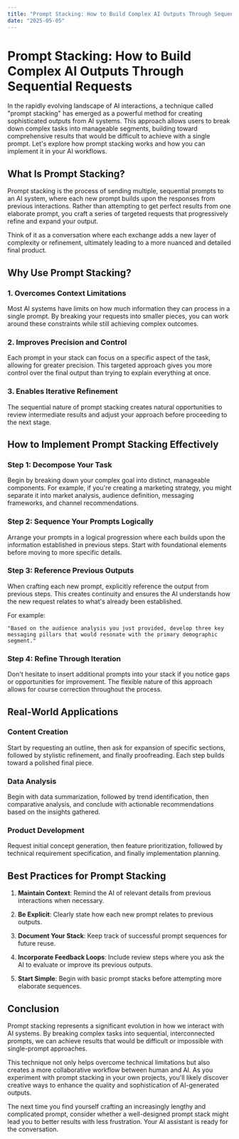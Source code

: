 ```yaml
---
title: "Prompt Stacking: How to Build Complex AI Outputs Through Sequential Requests"
date: "2025-05-05"
---
```


# Prompt Stacking: How to Build Complex AI Outputs Through Sequential Requests

In the rapidly evolving landscape of AI interactions, a technique called "prompt stacking" has emerged as a powerful method for creating sophisticated outputs from AI systems. This approach allows users to break down complex tasks into manageable segments, building toward comprehensive results that would be difficult to achieve with a single prompt. Let's explore how prompt stacking works and how you can implement it in your AI workflows.

## What Is Prompt Stacking?

Prompt stacking is the process of sending multiple, sequential prompts to an AI system, where each new prompt builds upon the responses from previous interactions. Rather than attempting to get perfect results from one elaborate prompt, you craft a series of targeted requests that progressively refine and expand your output.

Think of it as a conversation where each exchange adds a new layer of complexity or refinement, ultimately leading to a more nuanced and detailed final product.

## Why Use Prompt Stacking?

### 1. Overcomes Context Limitations

Most AI systems have limits on how much information they can process in a single prompt. By breaking your requests into smaller pieces, you can work around these constraints while still achieving complex outcomes.

### 2. Improves Precision and Control

Each prompt in your stack can focus on a specific aspect of the task, allowing for greater precision. This targeted approach gives you more control over the final output than trying to explain everything at once.

### 3. Enables Iterative Refinement

The sequential nature of prompt stacking creates natural opportunities to review intermediate results and adjust your approach before proceeding to the next stage.

## How to Implement Prompt Stacking Effectively

### Step 1: Decompose Your Task

Begin by breaking down your complex goal into distinct, manageable components. For example, if you're creating a marketing strategy, you might separate it into market analysis, audience definition, messaging frameworks, and channel recommendations.

### Step 2: Sequence Your Prompts Logically

Arrange your prompts in a logical progression where each builds upon the information established in previous steps. Start with foundational elements before moving to more specific details.

### Step 3: Reference Previous Outputs

When crafting each new prompt, explicitly reference the output from previous steps. This creates continuity and ensures the AI understands how the new request relates to what's already been established.

For example:
```
"Based on the audience analysis you just provided, develop three key messaging pillars that would resonate with the primary demographic segment."
```

### Step 4: Refine Through Iteration

Don't hesitate to insert additional prompts into your stack if you notice gaps or opportunities for improvement. The flexible nature of this approach allows for course correction throughout the process.

## Real-World Applications

### Content Creation

Start by requesting an outline, then ask for expansion of specific sections, followed by stylistic refinement, and finally proofreading. Each step builds toward a polished final piece.

### Data Analysis

Begin with data summarization, followed by trend identification, then comparative analysis, and conclude with actionable recommendations based on the insights gathered.

### Product Development

Request initial concept generation, then feature prioritization, followed by technical requirement specification, and finally implementation planning.

## Best Practices for Prompt Stacking

1. **Maintain Context**: Remind the AI of relevant details from previous interactions when necessary.

2. **Be Explicit**: Clearly state how each new prompt relates to previous outputs.

3. **Document Your Stack**: Keep track of successful prompt sequences for future reuse.

4. **Incorporate Feedback Loops**: Include review steps where you ask the AI to evaluate or improve its previous outputs.

5. **Start Simple**: Begin with basic prompt stacks before attempting more elaborate sequences.

## Conclusion

Prompt stacking represents a significant evolution in how we interact with AI systems. By breaking complex tasks into sequential, interconnected prompts, we can achieve results that would be difficult or impossible with single-prompt approaches.

This technique not only helps overcome technical limitations but also creates a more collaborative workflow between human and AI. As you experiment with prompt stacking in your own projects, you'll likely discover creative ways to enhance the quality and sophistication of AI-generated outputs.

The next time you find yourself crafting an increasingly lengthy and complicated prompt, consider whether a well-designed prompt stack might lead you to better results with less frustration. Your AI assistant is ready for the conversation.